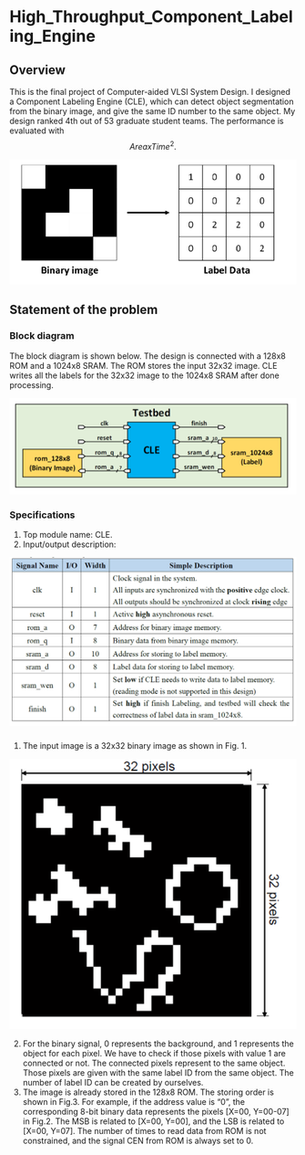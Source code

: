 # High_Throughput_Component_Labeling_Engine

## Overview
   This is the final project of Computer-aided VLSI System Design. I designed a Component Labeling Engine (CLE), which can detect object segmentation from the binary image, and give the same ID number to the same object. My design ranked 4th out of 53 graduate student teams. The performance is evaluated with $$Area x Time^2.$$

   ![](./figure/introduction.PNG)

## Statement of the problem

### Block diagram
   The block diagram is shown below. The design is connected with a 128x8 ROM and a 1024x8 SRAM. The ROM stores the input 32x32 image. CLE writes all the labels for the 32x32 image to the 1024x8 SRAM after done processing.

   ![](./figure/block_diagram.PNG)

### Specifications
   1. Top module name: CLE.
   2. Input/output description:

   ![](./figure/specifications.PNG)

###
   1. The input image is a 32x32 binary image as shown in Fig. 1.

   ![](./figure/binary_image.PNG "Binary Image")

   2. For the binary signal, 0 represents the background, and 1 represents the object for each pixel. We have to check if those pixels with value 1 are connected or not. The connected pixels represent to the same object. Those pixels are given with the same label ID from the same object. The number of label ID can be created by ourselves.
   3. The image is already stored in the 128x8 ROM. The storing order is shown in Fig.3. For example, if the address value is “0”, the corresponding 8-bit binary data represents the pixels [X=00, Y=00-07] in Fig.2. The MSB is related to [X=00, Y=00], and the LSB is related to [X=00, Y=07]. The number of times to read data from ROM is not constrained, and the signal CEN from ROM is always set to 0.